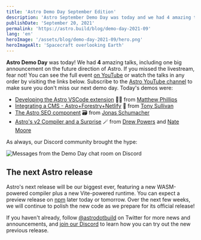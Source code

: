 ```yaml
---
title: 'Astro Demo Day September Edition'
description: 'Astro September Demo Day was today and we had 4 amazing talks, including one with big announcements on the future direction of Astro.'
publishDate: 'September 20, 2021'
permalink: 'https://astro.build/blog/demo-day-2021-09'
lang: 'en'
heroImage: '/assets/blog/demo-day-2021-09/hero.png'
heroImageAlt: 'Spacecraft overlooking Earth'
---
```

**Astro Demo Day** was today! We had **4** amazing talks, including one big announcement on the future direction of Astro. If you missed the livestream, fear not! You can see the full event [on YouTube](https://www.youtube.com/watch?v=-ExcBJrXOd8) or watch the talks in any order by visiting the links below. Subscribe to the [Astro YouTube channel](https://www.youtube.com/channel/UCeFjmvZEK-MoefuYXptnX6A) to make sure you don't miss our next demo day. Today's demos were:

* [Developing the Astro VSCode extension](https://youtu.be/-ExcBJrXOd8?t=109) 🧑‍💻 from [Matthew Phillips](https://twitter.com/matthewcp)
* [Integrating a CMS - Astro+Forestry+Netlify](https://youtu.be/-ExcBJrXOd8?t=763) 🌳 from [Tony Sullivan](https://twitter.com/navillus_dev)
* [The Astro SEO component](https://youtu.be/-ExcBJrXOd8?t=1384) 🗃 from [Jonas Schumacher](https://twitter.com/jonasmerlin1)
* [Astro's v2 Compiler and a Surprise](https://youtu.be/-ExcBJrXOd8?t=2070) 🪄 from [Drew Powers](https://twitter.com/drwpow) and [Nate Moore](https://twitter.com/n_moore)

As always, our Discord community brought the hype:

<img alt="Messages from the Demo Day chat room on Discord" src="/assets/blog/demo-day-2021-09/discord-chat.jpg" class="chat-messages" />

## The next Astro release

Astro's next release will be our biggest ever, featuring a new WASM-powered compiler plus a new Vite-powered runtime. You can expect a preview release on [npm](https://www.npmjs.com/package/astro) later today or tomorrow. Over the next few weeks, we will continue to polish the new code as we prepare for its official release!

If you haven't already, follow [@astrodotbuild](https://twitter.com/astrodotbuild) on Twitter for more news and announcements, and [join our Discord](https://astro.build/chat) to learn how you can try out the new previous release.